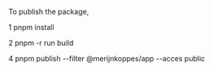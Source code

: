 To publish the package,

1 pnpm install

2 pnpm -r run build

4 pnpm publish --filter @merijnkoppes/app --acces public
